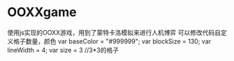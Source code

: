 # OOXXgame
使用js实现的OOXX游戏，用到了蒙特卡洛模拟来进行人机博弈
可以修改代码自定义格子数量，颜色
var baseColor = "#999999";
var blockSize = 130;
var lineWidth = 4;
var size = 3 //3*3的格子
